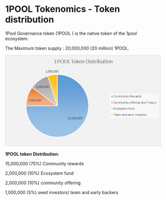 # 1POOL Tokenomics - Token distribution


  
1Pool  Governance token \(1POOL \) is the native token of the 1pool ecosystem.

The Maximum token supply : 20,000,000 \(20 million\) 1POOL.



![](../.gitbook/assets/image%20%281%29.png)

**1POOL token Distribution:** 

15,000,000 \(75%\) Community rewards

2,000,000 \(10%\) Ecosystem fund

2,000,000 \(10%\) community offering

1,000,000 \(5%\) seed investors/ team and early backers









